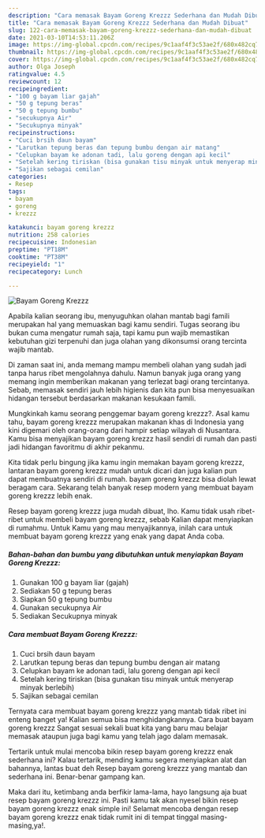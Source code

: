 ```yaml
---
description: "Cara memasak Bayam Goreng Krezzz Sederhana dan Mudah Dibuat"
title: "Cara memasak Bayam Goreng Krezzz Sederhana dan Mudah Dibuat"
slug: 122-cara-memasak-bayam-goreng-krezzz-sederhana-dan-mudah-dibuat
date: 2021-03-10T14:53:11.206Z
image: https://img-global.cpcdn.com/recipes/9c1aaf4f3c53ae2f/680x482cq70/bayam-goreng-krezzz-foto-resep-utama.jpg
thumbnail: https://img-global.cpcdn.com/recipes/9c1aaf4f3c53ae2f/680x482cq70/bayam-goreng-krezzz-foto-resep-utama.jpg
cover: https://img-global.cpcdn.com/recipes/9c1aaf4f3c53ae2f/680x482cq70/bayam-goreng-krezzz-foto-resep-utama.jpg
author: Olga Joseph
ratingvalue: 4.5
reviewcount: 12
recipeingredient:
- "100 g bayam liar gajah"
- "50 g tepung beras"
- "50 g tepung bumbu"
- "secukupnya Air"
- "Secukupnya minyak"
recipeinstructions:
- "Cuci brsih daun bayam"
- "Larutkan tepung beras dan tepung bumbu dengan air matang"
- "Celupkan bayam ke adonan tadi, lalu goreng dengan api kecil"
- "Setelah kering tiriskan (bisa gunakan tisu minyak untuk menyerap minyak berlebih)"
- "Sajikan sebagai cemilan"
categories:
- Resep
tags:
- bayam
- goreng
- krezzz

katakunci: bayam goreng krezzz 
nutrition: 258 calories
recipecuisine: Indonesian
preptime: "PT18M"
cooktime: "PT38M"
recipeyield: "1"
recipecategory: Lunch

---
```



![Bayam Goreng Krezzz](https://img-global.cpcdn.com/recipes/9c1aaf4f3c53ae2f/680x482cq70/bayam-goreng-krezzz-foto-resep-utama.jpg)

Apabila kalian seorang ibu, menyuguhkan olahan mantab bagi famili merupakan hal yang memuaskan bagi kamu sendiri. Tugas seorang ibu bukan cuma mengatur rumah saja, tapi kamu pun wajib memastikan kebutuhan gizi terpenuhi dan juga olahan yang dikonsumsi orang tercinta wajib mantab.

Di zaman  saat ini, anda memang mampu membeli olahan yang sudah jadi tanpa harus ribet mengolahnya dahulu. Namun banyak juga orang yang memang ingin memberikan makanan yang terlezat bagi orang tercintanya. Sebab, memasak sendiri jauh lebih higienis dan kita pun bisa menyesuaikan hidangan tersebut berdasarkan makanan kesukaan famili. 



Mungkinkah kamu seorang penggemar bayam goreng krezzz?. Asal kamu tahu, bayam goreng krezzz merupakan makanan khas di Indonesia yang kini digemari oleh orang-orang dari hampir setiap wilayah di Nusantara. Kamu bisa menyajikan bayam goreng krezzz hasil sendiri di rumah dan pasti jadi hidangan favoritmu di akhir pekanmu.

Kita tidak perlu bingung jika kamu ingin memakan bayam goreng krezzz, lantaran bayam goreng krezzz mudah untuk dicari dan juga kalian pun dapat membuatnya sendiri di rumah. bayam goreng krezzz bisa diolah lewat beragam cara. Sekarang telah banyak resep modern yang membuat bayam goreng krezzz lebih enak.

Resep bayam goreng krezzz juga mudah dibuat, lho. Kamu tidak usah ribet-ribet untuk membeli bayam goreng krezzz, sebab Kalian dapat menyiapkan di rumahmu. Untuk Kamu yang mau menyajikannya, inilah cara untuk membuat bayam goreng krezzz yang enak yang dapat Anda coba.

<!--inarticleads1-->

##### Bahan-bahan dan bumbu yang dibutuhkan untuk menyiapkan Bayam Goreng Krezzz:

1. Gunakan 100 g bayam liar (gajah)
1. Sediakan 50 g tepung beras
1. Siapkan 50 g tepung bumbu
1. Gunakan secukupnya Air
1. Sediakan Secukupnya minyak




<!--inarticleads2-->

##### Cara membuat Bayam Goreng Krezzz:

1. Cuci brsih daun bayam
1. Larutkan tepung beras dan tepung bumbu dengan air matang
1. Celupkan bayam ke adonan tadi, lalu goreng dengan api kecil
1. Setelah kering tiriskan (bisa gunakan tisu minyak untuk menyerap minyak berlebih)
1. Sajikan sebagai cemilan




Ternyata cara membuat bayam goreng krezzz yang mantab tidak ribet ini enteng banget ya! Kalian semua bisa menghidangkannya. Cara buat bayam goreng krezzz Sangat sesuai sekali buat kita yang baru mau belajar memasak ataupun juga bagi kamu yang telah jago dalam memasak.

Tertarik untuk mulai mencoba bikin resep bayam goreng krezzz enak sederhana ini? Kalau tertarik, mending kamu segera menyiapkan alat dan bahannya, lantas buat deh Resep bayam goreng krezzz yang mantab dan sederhana ini. Benar-benar gampang kan. 

Maka dari itu, ketimbang anda berfikir lama-lama, hayo langsung aja buat resep bayam goreng krezzz ini. Pasti kamu tak akan nyesel bikin resep bayam goreng krezzz enak simple ini! Selamat mencoba dengan resep bayam goreng krezzz enak tidak rumit ini di tempat tinggal masing-masing,ya!.

